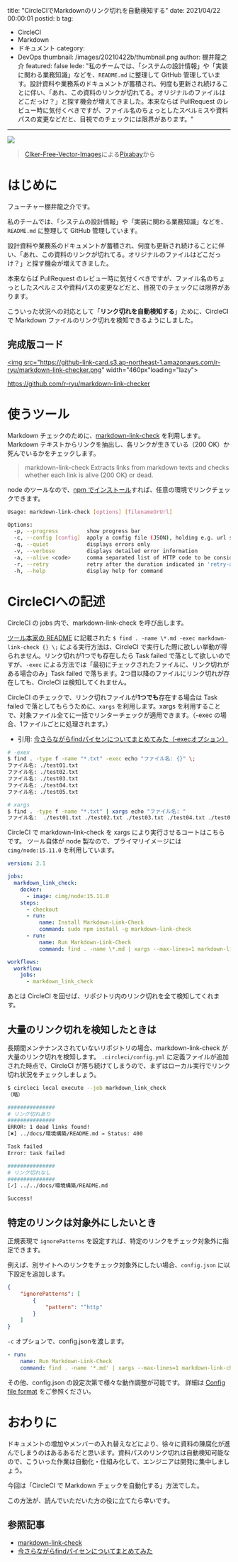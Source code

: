 title: "CircleCIでMarkdownのリンク切れを自動検知する"
date: 2021/04/22 00:00:01
postid: b
tag:
  - CircleCI
  - Markdown
  - ドキュメント
category:
  - DevOps
thumbnail: /images/20210422b/thumbnail.png
author: 棚井龍之介
featured: false
lede: "私のチームでは、「システムの設計情報」や「実装に関わる業務知識」などを、`README.md` に整理して GitHub 管理しています。設計資料や業務系のドキュメントが蓄積され、何度も更新され続けることに伴い、「あれ、この資料のリンクが切れてる。オリジナルのファイルはどこだっけ？」と探す機会が増えてきました。本来ならば PullRequest のレビュー時に気付くべきですが、ファイル名のちょっとしたスペルミスや資料パスの変更などだと、目視でのチェックには限界があります。"
---

<img src="/images/20210422b/chain-312403_640.png" class="img-small-size" loading="lazy">

> <a href="https://pixabay.com/ja/users/clker-free-vector-images-3736/?utm_source=link-attribution&amp;utm_medium=referral&amp;utm_campaign=image&amp;utm_content=312403">Clker-Free-Vector-Images</a>による<a href="https://pixabay.com/ja/?utm_source=link-attribution&amp;utm_medium=referral&amp;utm_campaign=image&amp;utm_content=312403">Pixabay</a>から

# はじめに
フューチャー棚井龍之介です。

私のチームでは、「システムの設計情報」や「実装に関わる業務知識」などを、`README.md` に整理して GitHub 管理しています。

設計資料や業務系のドキュメントが蓄積され、何度も更新され続けることに伴い、「あれ、この資料のリンクが切れてる。オリジナルのファイルはどこだっけ？」と探す機会が増えてきました。

本来ならば PullRequest のレビュー時に気付くべきですが、ファイル名のちょっとしたスペルミスや資料パスの変更などだと、目視でのチェックには限界があります。

こういった状況への対応として「**リンク切れを自動検知する**」ために、CircleCI で Markdown ファイルのリンク切れを検知できるようにしました。

## 完成版コード

<a href="https://github.com/r-ryu/markdown-link-checker"><img src="https://github-link-card.s3.ap-northeast-1.amazonaws.com/r-ryu/markdown-link-checker.png" width="460px"loading="lazy"></a>

https://github.com/r-ryu/markdown-link-checker

# 使うツール
Markdown チェックのために、[markdown-link-check](https://github.com/tcort/markdown-link-check) を利用します。
Markdown テキストからリンクを抽出し、各リンクが生きている（200 OK）か死んでいるかをチェックします。

> markdown-link-check
> Extracts links from markdown texts and checks whether each link is alive (200 OK) or dead.

node のツールなので、[npm でインストール](https://github.com/tcort/markdown-link-check#installation)すれば、任意の環境でリンクチェックできます。

```bash
Usage: markdown-link-check [options] [filenameOrUrl]

Options:
  -p, --progress         show progress bar
  -c, --config [config]  apply a config file (JSON), holding e.g. url specific header configuration
  -q, --quiet            displays errors only
  -v, --verbose          displays detailed error information
  -a, --alive <code>     comma separated list of HTTP code to be considered as alive
  -r, --retry            retry after the duration indicated in 'retry-after' header when HTTP code is 429
  -h, --help             display help for command
```


# CircleCIへの記述
CircleCI の jobs 内で、markdown-link-check を呼び出します。

[ツール本家の README](https://github.com/tcort/markdown-link-check#check-links-from-a-local-markdown-folder-recursive) に記載された `$ find . -name \*.md -exec markdown-link-check {} \;` による実行方法は、CircleCI で実行した際に欲しい挙動が得られません。リンク切れが1つでも存在したら Task failed で落として欲しいのですが、`-exec` による方法では「最初にチェックされたファイルに、リンク切れがある場合のみ」Task failed で落ちます。2つ目以降のファイルにリンク切れが存在しても、CircleCI は検知してくれません。

CircleCI のチェックで、リンク切れファイルが**1つでも**存在する場合は Task failed で落としてもらうために、`xargs` を利用します。xargs を利用することで、対象ファイル全てに一括でリンターチェックが適用できます。（-exec の場合、1ファイルごとに処理されます。）

- 引用: [今さらながらfindパイセンについてまとめてみた（‐execオプション）](/articles/20210331/)

```bash -execとxargsの違い
# -exex
$ find . -type f -name "*.txt" -exec echo "ファイル名: {}" \;
ファイル名: ./test01.txt
ファイル名: ./test02.txt
ファイル名: ./test03.txt
ファイル名: ./test04.txt
ファイル名: ./test05.txt

# xargs
$ find . -type f -name "*.txt" | xargs echo "ファイル名: "
ファイル名:  ./test01.txt ./test02.txt ./test03.txt ./test04.txt ./test05.txt
```


CircleCI で markdown-link-check を xargs により実行させるコートはこちらです。
ツール自体が node 製なので、プライマリイメージには `cimg/node:15.11.0` を利用しています。

```yml config.yml
version: 2.1

jobs:
  markdown_link_check:
    docker:
      - image: cimg/node:15.11.0
    steps:
      - checkout
      - run:
          name: Install Markdown-Link-Check
          command: sudo npm install -g markdown-link-check
      - run:
          name: Run Markdown-Link-Check
          command: find . -name \*.md | xargs --max-lines=1 markdown-link-check

workflows:
  workflow:
    jobs:
      - markdown_link_check
```

あとは CircleCI を回せば、リポジトリ内のリンク切れを全て検知してくれます。


## 大量のリンク切れを検知したときは
長期間メンテナンスされていないリポジトリの場合、markdown-link-check が大量のリンク切れを検知します。
`.circleci/config.yml` に定義ファイルが追加された時点で、CircleCI が落ち続けてしまうので、まずはローカル実行でリンク切れ状況をチェックしましょう。

```bash
$ circleci local execute --job markdown_link_check
（略）

###############
# リンク切れあり
###############
ERROR: 1 dead links found!
[✖] ../docs/環境構築/README.md → Status: 400

Task failed
Error: task failed

###############
# リンク切れなし
###############
[✓] ../../docs/環境構築/README.md

Success!
```


## 特定のリンクは対象外にしたいとき
正規表現で `ignorePatterns` を設定すれば、特定のリンクをチェック対象外に指定できます。

例えば、別サイトへのリンクをチェック対象外にしたい場合、`config.json` に以下設定を追加します。

```json config.json
{
    "ignorePatterns": [
        {
            "pattern": "^http"
        }
    ]
}
```

`-c` オプションで、config.jsonを渡します。

```yml config.yml
- run:
    name: Run Markdown-Link-Check
    command: find . -name '*.md' | xargs --max-lines=1 markdown-link-check -c config.json
```

その他、config.json の設定次第で様々な動作調整が可能です。
詳細は [Config file format](https://github.com/tcort/markdown-link-check#config-file-format) をご参照ください。


# おわりに
ドキュメントの増加やメンバーの入れ替えなどにより、徐々に資料の陳腐化が進んでしまうのはあるあるだと思います。資料パスのリンク切れは自動検知可能なので、こういった作業は自動化・仕組み化して、エンジニアは開発に集中しましょう。

今回は「CircleCI で Markdown チェックを自動化する」方法でした。

この方法が、読んでいただいた方の役に立てたら幸いです。

## 参照記事

- [markdown-link-check](https://github.com/tcort/markdown-link-check#config-file-format)
- [今さらながらfindパイセンについてまとめてみた](/articles/20210331/)

